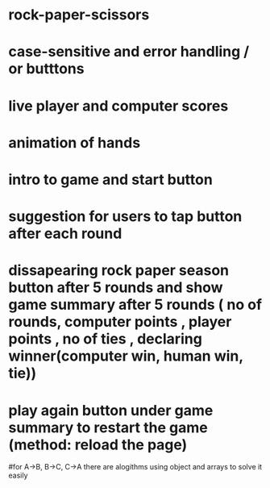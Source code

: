 # rock-paper-scissors

# case-sensitive and error handling / or butttons
# live player and computer scores
# animation of hands
# intro to game and start button
# suggestion for users to tap button after each round 
# dissapearing rock paper season button after 5 rounds and show game summary after 5 rounds ( no of rounds, computer points , player points , no of ties , declaring winner(computer win, human win, tie))
# play again button under game summary to restart the game (method: reload the page)


#for A->B, B->C, C->A there are alogithms using object and arrays to solve it easily
